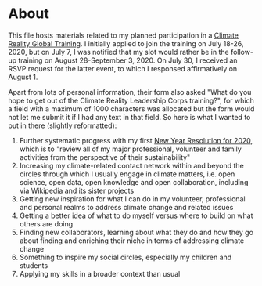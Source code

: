 # About

This file hosts materials related to my planned participation in a [Climate Reality Global Training](https://climaterealityproject.org/apply/globaltraining). I initially applied to join the training on July 18-26, 2020, but on July 7, I was notified that my slot would rather be in the follow-up training on August 28-September 3, 2020. On July 30, I received an RSVP request for the latter event, to which I responsed affirmatively on August 1.

Apart from lots of personal information, their form also asked "What do you hope to get out of the Climate Reality Leadership Corps training?", for which a field with a maximum of 1000 characters was allocated but the form would not let me submit it if I had any text in that field. So here is what I wanted to put in there (slightly reformatted):

1. Further systematic progress with my first [New Year Resolution for 2020](https://github.com/Daniel-Mietchen/ideas/blob/master/new-year-resolutions/2020.md), which is to "review all of my major professional, volunteer and family activities from the perspective of their sustainability"
1. Increasing my climate-related contact network within and beyond the circles through which I usually engage in climate matters, i.e.  open science, open data, open knowledge and open collaboration, including via Wikipedia and its sister projects
1. Getting new inspiration for what I can do in my volunteer, professional and personal realms to address climate change and related issues
1. Getting a better idea of what to do myself versus where to build on what others are doing
1. Finding new collaborators, learning about what they do and how they go about finding and enriching their niche in terms of addressing climate change
1. Something to inspire my social circles, especially my children and students
1. Applying my skills in a broader context than usual
